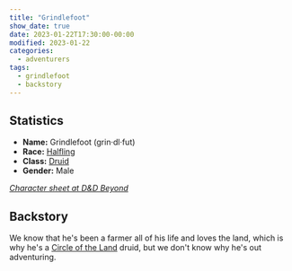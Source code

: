 ```yaml
---
title: "Grindlefoot"
show_date: true
date: 2023-01-22T17:30:00-00:00
modified: 2023-01-22
categories:
  - adventurers
tags:
  - grindlefoot
  - backstory
---
```



## Statistics

-   **Name:** Grindlefoot (grin·dl·fut)
-   **Race:** [Halfling](https://www.dndbeyond.com/races/14-halfling) 
-   **Class:** [Druid](https://www.dndbeyond.com/classes/druid) 
-   **Gender:** Male 

_[Character sheet at D&D Beyond]()_

## Backstory

We know that he's been a farmer all of his life and loves the land, which is why he's a
[Circle of the Land](https://www.dndbeyond.com/posts/515-druid-101-circle-of-the-land) druid,
but we don't know why he's out adventuring.
